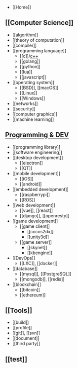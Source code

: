 - [[Home]]
## [[Computer Science]]
  - [[algorithm]]
  - [[theory of computation]]
  - [[compiler]]
  - [[programming language]]
    - [[c]]/[c++](cpp)
    - [[golang]]
    - [[python]]
    - [[lua]]
    - [[javascript]]
  - [[operating system]]
    - [[BSD]], [[macOS]]
    - [[Linux]]
    - [[Windows]]
  - [[networks]]
  - [[security]]
  - [[computer graphics]]
  - [[machine learning]]
## [Programming & DEV](programming-and-development)
- [[programming library]]
- [[software engineering]]
- [[desktop development]]
  - [[electron]]
  - [[QT]]
- [[mobile development]]
  - [[iOS]]
  - [[android]]
- [[embedded development]]
  - [[raspberrypi]]
  - [[ROS]]
- [[web development]]
  - [[vue]], [[react]]
  - [[django]], [[openresty]]
- [[game development]]
  - [[game client]]
    - [[cocos2dx]]
    - [[unity3d]]
  - [[game server]]
    - [[skynet]]
    - [[kbengine]]
- [[DevOps]]
  - [[LXC]], [[docker]]
- [[database]]
  - [[mysql]], [[PostgreSQL]]
  - [[mongodb]], [[redis]]
- [[blockchain]]
  - [[bitcoin]]
  - [[ethereum]]
## [[Tools]]
  - [[build]]
  - [[profile]]
  - [[git]], [[svn]]
  - [[document]]
  - [[third party]]
## [[test]]